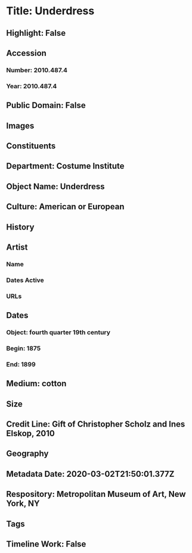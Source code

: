 # Title: Underdress
## Highlight: False
## Accession
### Number: 2010.487.4
### Year: 2010.487.4
## Public Domain: False
## Images
## Constituents
## Department: Costume Institute
## Object Name: Underdress
## Culture: American or European
## History
## Artist
### Name
### Dates Active
### URLs
## Dates
### Object: fourth quarter 19th century
### Begin: 1875
### End: 1899
## Medium: cotton
## Size
## Credit Line: Gift of Christopher Scholz and Ines Elskop, 2010
## Geography
## Metadata Date: 2020-03-02T21:50:01.377Z
## Respository: Metropolitan Museum of Art, New York, NY
## Tags
## Timeline Work: False